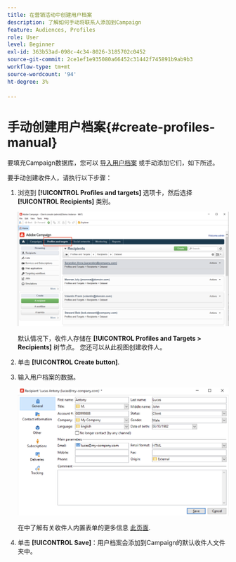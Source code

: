 ```yaml
---
title: 在营销活动中创建用户档案
description: 了解如何手动将联系人添加到Campaign
feature: Audiences, Profiles
role: User
level: Beginner
exl-id: 363b53ad-098c-4c34-8026-3185702c0452
source-git-commit: 2ce1ef1e935080a66452c31442f745891b9ab9b3
workflow-type: tm+mt
source-wordcount: '94'
ht-degree: 3%

---
```


# 手动创建用户档案{#create-profiles-manual}

要填充Campaign数据库，您可以 [导入用户档案](import-profiles.md) 或手动添加它们，如下所述。

要手动创建收件人，请执行以下步骤：

1. 浏览到 **[!UICONTROL Profiles and targets]** 选项卡，然后选择 **[!UICONTROL Recipients]** 类别。

   ![](assets/profiles-and-targets.png)

   默认情况下，收件人存储在 **[!UICONTROL Profiles and Targets > Recipients]** 树节点。 您还可以从此视图创建收件人。

1. 单击 **[!UICONTROL Create button]**.
1. 输入用户档案的数据。

   ![](assets/new-recipient.png)

   在中了解有关收件人内置表单的更多信息 [此页面](view-profiles.md#edit-a-profiles).

1. 单击 **[!UICONTROL Save]**：用户档案会添加到Campaign的默认收件人文件夹中。
